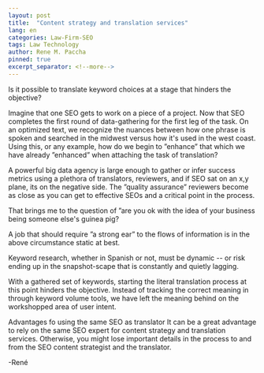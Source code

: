 ```yaml
---
layout: post
title:  "Content strategy and translation services"
lang: en
categories: Law-Firm-SEO
tags: Law Technology
author: Rene M. Paccha
pinned: true
excerpt_separator: <!--more-->
---
```




Is it possible to translate keyword choices at a stage that hinders the objective?

Imagine that one SEO gets to work on a piece of a project. Now that SEO completes the first round of data-gathering for the first leg of the task. On an optimized text, we recognize the nuances between how one phrase is spoken and searched in the midwest versus how it's used in the west coast.  Using this, or any example, how do we begin to ”enhance” that which we have already ”enhanced” when attaching the task of translation?

A powerful big data agency is large enough to gather or infer success metrics using a plethora of translators, reviewers,  and if SEO sat on an x,y plane, its on the negative side.  The ”quality assurance” reviewers become as close as you can get to effective SEOs and a critical point in the process.

That brings me to the question of ”are you ok with the idea of your business being someone else's guinea pig?

A job that should require ”a strong ear” to the flows of information is in the above circumstance static at best.  

Keyword research, whether in Spanish or not, must be dynamic -- or risk ending up in the snapshot-scape that is constantly and  quietly lagging.

With a gathered set of keywords, starting the literal translation process at this point hinders the objective.    Instead of tracking the correct meaning in through keyword volume tools,  we have left the meaning behind on the workshopped area of user intent.




Advantages fo using the same SEO as translator
It can be a great advantage to rely on the same SEO expert for content strategy and translation services. Otherwise, you might lose important details in the process to and from the SEO content strategist and the translator.

-René
